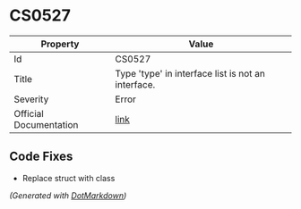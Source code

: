 # CS0527

| Property               | Value                                                             |
| ---------------------- | ----------------------------------------------------------------- |
| Id                     | CS0527                                                            |
| Title                  | Type 'type' in interface list is not an interface\.               |
| Severity               | Error                                                             |
| Official Documentation | [link](http://docs.microsoft.com/en-us/dotnet/csharp/misc/cs0527) |

## Code Fixes

* Replace struct with class

*\(Generated with [DotMarkdown](http://github.com/JosefPihrt/DotMarkdown)\)*